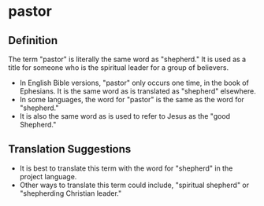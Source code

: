 # pastor

## Definition

The term "pastor" is literally the same word as "shepherd." It is used as a title for someone who is the spiritual leader for a group of believers.

* In English Bible versions, "pastor" only occurs one time, in the book of Ephesians. It is the same word as is translated as "shepherd" elsewhere.
* In some languages, the word for "pastor" is the same as the word for "shepherd."
* It is also the same word as is used to refer to Jesus as the "good Shepherd."


## Translation Suggestions



* It is best to translate this term with the word for "shepherd" in the project language.
* Other ways to translate this term could include, "spiritual shepherd" or "shepherding Christian leader."